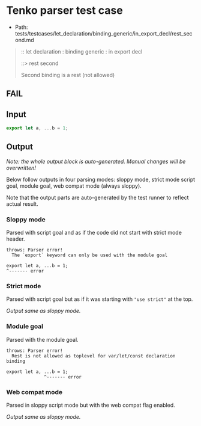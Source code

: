 # Tenko parser test case

- Path: tests/testcases/let_declaration/binding_generic/in_export_decl/rest_second.md

> :: let declaration : binding generic : in export decl
>
> ::> rest second
>
> Second binding is a rest (not allowed)
>
> 

## FAIL

## Input

`````js
export let a, ...b = 1;
`````

## Output

_Note: the whole output block is auto-generated. Manual changes will be overwritten!_

Below follow outputs in four parsing modes: sloppy mode, strict mode script goal, module goal, web compat mode (always sloppy).

Note that the output parts are auto-generated by the test runner to reflect actual result.

### Sloppy mode

Parsed with script goal and as if the code did not start with strict mode header.

`````
throws: Parser error!
  The `export` keyword can only be used with the module goal

export let a, ...b = 1;
^------- error
`````

### Strict mode

Parsed with script goal but as if it was starting with `"use strict"` at the top.

_Output same as sloppy mode._

### Module goal

Parsed with the module goal.

`````
throws: Parser error!
  Rest is not allowed as toplevel for var/let/const declaration binding

export let a, ...b = 1;
              ^------- error
`````


### Web compat mode

Parsed in sloppy script mode but with the web compat flag enabled.

_Output same as sloppy mode._

